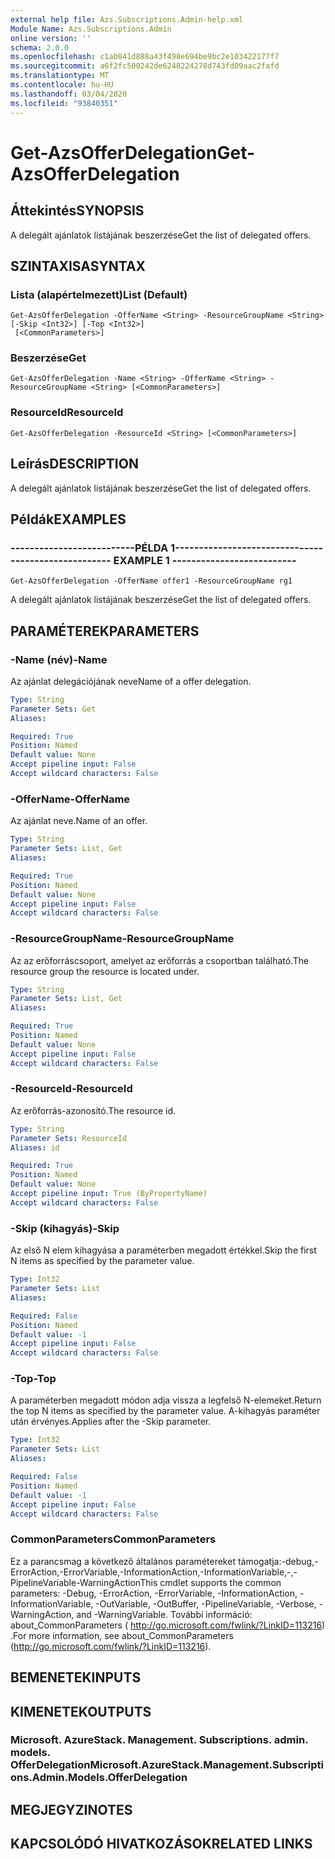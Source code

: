 ```yaml
---
external help file: Azs.Subscriptions.Admin-help.xml
Module Name: Azs.Subscriptions.Admin
online version: ''
schema: 2.0.0
ms.openlocfilehash: c1ab041d888a43f498e694be9bc2e103422177f7
ms.sourcegitcommit: a6f2fc500242de6248224278d743fd09aac2fafd
ms.translationtype: MT
ms.contentlocale: hu-HU
ms.lasthandoff: 03/04/2020
ms.locfileid: "93840351"
---
```

# <span data-ttu-id="47840-101">Get-AzsOfferDelegation</span><span class="sxs-lookup"><span data-stu-id="47840-101">Get-AzsOfferDelegation</span></span>

## <span data-ttu-id="47840-102">Áttekintés</span><span class="sxs-lookup"><span data-stu-id="47840-102">SYNOPSIS</span></span>
<span data-ttu-id="47840-103">A delegált ajánlatok listájának beszerzése</span><span class="sxs-lookup"><span data-stu-id="47840-103">Get the list of delegated offers.</span></span>

## <span data-ttu-id="47840-104">SZINTAXISA</span><span class="sxs-lookup"><span data-stu-id="47840-104">SYNTAX</span></span>

### <span data-ttu-id="47840-105">Lista (alapértelmezett)</span><span class="sxs-lookup"><span data-stu-id="47840-105">List (Default)</span></span>
```
Get-AzsOfferDelegation -OfferName <String> -ResourceGroupName <String> [-Skip <Int32>] [-Top <Int32>]
 [<CommonParameters>]
```

### <span data-ttu-id="47840-106">Beszerzése</span><span class="sxs-lookup"><span data-stu-id="47840-106">Get</span></span>
```
Get-AzsOfferDelegation -Name <String> -OfferName <String> -ResourceGroupName <String> [<CommonParameters>]
```

### <span data-ttu-id="47840-107">ResourceId</span><span class="sxs-lookup"><span data-stu-id="47840-107">ResourceId</span></span>
```
Get-AzsOfferDelegation -ResourceId <String> [<CommonParameters>]
```

## <span data-ttu-id="47840-108">Leírás</span><span class="sxs-lookup"><span data-stu-id="47840-108">DESCRIPTION</span></span>
<span data-ttu-id="47840-109">A delegált ajánlatok listájának beszerzése</span><span class="sxs-lookup"><span data-stu-id="47840-109">Get the list of delegated offers.</span></span>

## <span data-ttu-id="47840-110">Példák</span><span class="sxs-lookup"><span data-stu-id="47840-110">EXAMPLES</span></span>

### <span data-ttu-id="47840-111">--------------------------PÉLDA 1--------------------------</span><span class="sxs-lookup"><span data-stu-id="47840-111">-------------------------- EXAMPLE 1 --------------------------</span></span>
```
Get-AzsOfferDelegation -OfferName offer1 -ResourceGroupName rg1
```

<span data-ttu-id="47840-112">A delegált ajánlatok listájának beszerzése</span><span class="sxs-lookup"><span data-stu-id="47840-112">Get the list of delegated offers.</span></span>

## <span data-ttu-id="47840-113">PARAMÉTEREK</span><span class="sxs-lookup"><span data-stu-id="47840-113">PARAMETERS</span></span>

### <span data-ttu-id="47840-114">-Name (név)</span><span class="sxs-lookup"><span data-stu-id="47840-114">-Name</span></span>
<span data-ttu-id="47840-115">Az ajánlat delegációjának neve</span><span class="sxs-lookup"><span data-stu-id="47840-115">Name of a offer delegation.</span></span>

```yaml
Type: String
Parameter Sets: Get
Aliases:

Required: True
Position: Named
Default value: None
Accept pipeline input: False
Accept wildcard characters: False
```

### <span data-ttu-id="47840-116">-OfferName</span><span class="sxs-lookup"><span data-stu-id="47840-116">-OfferName</span></span>
<span data-ttu-id="47840-117">Az ajánlat neve.</span><span class="sxs-lookup"><span data-stu-id="47840-117">Name of an offer.</span></span>

```yaml
Type: String
Parameter Sets: List, Get
Aliases:

Required: True
Position: Named
Default value: None
Accept pipeline input: False
Accept wildcard characters: False
```

### <span data-ttu-id="47840-118">-ResourceGroupName</span><span class="sxs-lookup"><span data-stu-id="47840-118">-ResourceGroupName</span></span>
<span data-ttu-id="47840-119">Az az erőforráscsoport, amelyet az erőforrás a csoportban található.</span><span class="sxs-lookup"><span data-stu-id="47840-119">The resource group the resource is located under.</span></span>

```yaml
Type: String
Parameter Sets: List, Get
Aliases:

Required: True
Position: Named
Default value: None
Accept pipeline input: False
Accept wildcard characters: False
```

### <span data-ttu-id="47840-120">-ResourceId</span><span class="sxs-lookup"><span data-stu-id="47840-120">-ResourceId</span></span>
<span data-ttu-id="47840-121">Az erőforrás-azonosító.</span><span class="sxs-lookup"><span data-stu-id="47840-121">The resource id.</span></span>

```yaml
Type: String
Parameter Sets: ResourceId
Aliases: id

Required: True
Position: Named
Default value: None
Accept pipeline input: True (ByPropertyName)
Accept wildcard characters: False
```

### <span data-ttu-id="47840-122">-Skip (kihagyás)</span><span class="sxs-lookup"><span data-stu-id="47840-122">-Skip</span></span>
<span data-ttu-id="47840-123">Az első N elem kihagyása a paraméterben megadott értékkel.</span><span class="sxs-lookup"><span data-stu-id="47840-123">Skip the first N items as specified by the parameter value.</span></span>

```yaml
Type: Int32
Parameter Sets: List
Aliases:

Required: False
Position: Named
Default value: -1
Accept pipeline input: False
Accept wildcard characters: False
```

### <span data-ttu-id="47840-124">-Top</span><span class="sxs-lookup"><span data-stu-id="47840-124">-Top</span></span>
<span data-ttu-id="47840-125">A paraméterben megadott módon adja vissza a legfelső N-elemeket.</span><span class="sxs-lookup"><span data-stu-id="47840-125">Return the top N items as specified by the parameter value.</span></span>
<span data-ttu-id="47840-126">A-kihagyás paraméter után érvényes.</span><span class="sxs-lookup"><span data-stu-id="47840-126">Applies after the -Skip parameter.</span></span>

```yaml
Type: Int32
Parameter Sets: List
Aliases:

Required: False
Position: Named
Default value: -1
Accept pipeline input: False
Accept wildcard characters: False
```

### <span data-ttu-id="47840-127">CommonParameters</span><span class="sxs-lookup"><span data-stu-id="47840-127">CommonParameters</span></span>
<span data-ttu-id="47840-128">Ez a parancsmag a következő általános paramétereket támogatja:-debug,-ErrorAction,-ErrorVariable,-InformationAction,-InformationVariable,-,-PipelineVariable-WarningAction</span><span class="sxs-lookup"><span data-stu-id="47840-128">This cmdlet supports the common parameters: -Debug, -ErrorAction, -ErrorVariable, -InformationAction, -InformationVariable, -OutVariable, -OutBuffer, -PipelineVariable, -Verbose, -WarningAction, and -WarningVariable.</span></span> <span data-ttu-id="47840-129">További információ: about_CommonParameters ( http://go.microsoft.com/fwlink/?LinkID=113216) .</span><span class="sxs-lookup"><span data-stu-id="47840-129">For more information, see about_CommonParameters (http://go.microsoft.com/fwlink/?LinkID=113216).</span></span>

## <span data-ttu-id="47840-130">BEMENETEK</span><span class="sxs-lookup"><span data-stu-id="47840-130">INPUTS</span></span>

## <span data-ttu-id="47840-131">KIMENETEK</span><span class="sxs-lookup"><span data-stu-id="47840-131">OUTPUTS</span></span>

### <span data-ttu-id="47840-132">Microsoft. AzureStack. Management. Subscriptions. admin. models. OfferDelegation</span><span class="sxs-lookup"><span data-stu-id="47840-132">Microsoft.AzureStack.Management.Subscriptions.Admin.Models.OfferDelegation</span></span>

## <span data-ttu-id="47840-133">MEGJEGYZI</span><span class="sxs-lookup"><span data-stu-id="47840-133">NOTES</span></span>

## <span data-ttu-id="47840-134">KAPCSOLÓDÓ HIVATKOZÁSOK</span><span class="sxs-lookup"><span data-stu-id="47840-134">RELATED LINKS</span></span>


